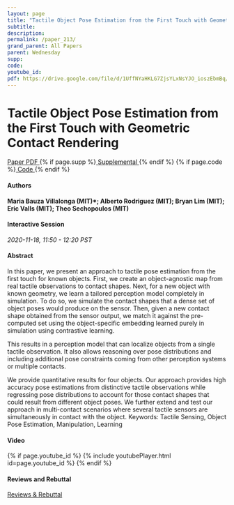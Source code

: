 ```yaml
---
layout: page
title: "Tactile Object Pose Estimation from the First Touch with Geometric Contact Rendering"
subtitle: 
description:
permalink: /paper_213/
grand_parent: All Papers
parent: Wednesday
supp: 
code: 
youtube_id: 
pdf: https://drive.google.com/file/d/1UffNYaHKLG7ZjsYLxNsYJO_ioszEbmBq/view
---
```


# Tactile Object Pose Estimation from the First Touch with Geometric Contact Rendering

<a href="https://drive.google.com/file/d/1UffNYaHKLG7ZjsYLxNsYJO_ioszEbmBq/view" target="_blank" rel="noopener noreferrer" class="btn btn-blue"><i class="fa fa-file-text-o" aria-hidden="true"></i> Paper PDF </a> {% if page.supp %}<a href="" target="_blank" rel="noopener noreferrer" class="btn btn-green"><i class="fa fa-file-text-o" aria-hidden="true"></i> Supplemental </a>{% endif %} {% if page.code %}<a href="" target="_blank" rel="noopener noreferrer" class="btn"><i class="fa fa-github" aria-hidden="true"></i> Code </a>{% endif %} 

#### Authors
**Maria Bauza Villalonga (MIT)*; Alberto Rodriguez (MIT); Bryan Lim (MIT); Eric  Valls (MIT); Theo  Sechopoulos (MIT)**

#### Interactive Session
*2020-11-18, 11:50 - 12:20 PST* 

#### Abstract
In this paper, we present an approach to tactile pose estimation from the first touch for known objects. First, we create an object-agnostic map from real tactile observations to contact shapes. Next, for a new object with known geometry, we learn a tailored perception model completely in simulation. To do so, we simulate the contact shapes that a dense set of object poses would produce on the sensor. Then, given a new contact shape obtained from the sensor output, we match it against the pre-computed set using the object-specific embedding learned purely in simulation using contrastive learning.

This results in a perception model that can localize objects from a single tactile observation. It also allows reasoning over pose distributions and including additional pose constraints coming from other perception systems or multiple contacts.

We provide quantitative results for four objects. Our approach provides high accuracy pose estimations from distinctive tactile observations while regressing pose distributions to account for those contact shapes that could result from different object poses. We further extend and test our approach in multi-contact scenarios where several tactile sensors are simultaneously in contact with the object.
Keywords: Tactile Sensing, Object Pose Estimation, Manipulation, Learning

#### Video
{% if page.youtube_id %}
{% include youtubePlayer.html id=page.youtube_id %}
{% endif %}

#### Reviews and Rebuttal
<a href="https://drive.google.com/file/d/1CDHtYLQKwvGDHnCbXs6L48U73aymvfGG/view" target="_blank" rel="noopener noreferrer" class="btn btn-purple"><i class="fa fa-pencil-square-o" aria-hidden="true"></i> Reviews & Rebuttal </a>

